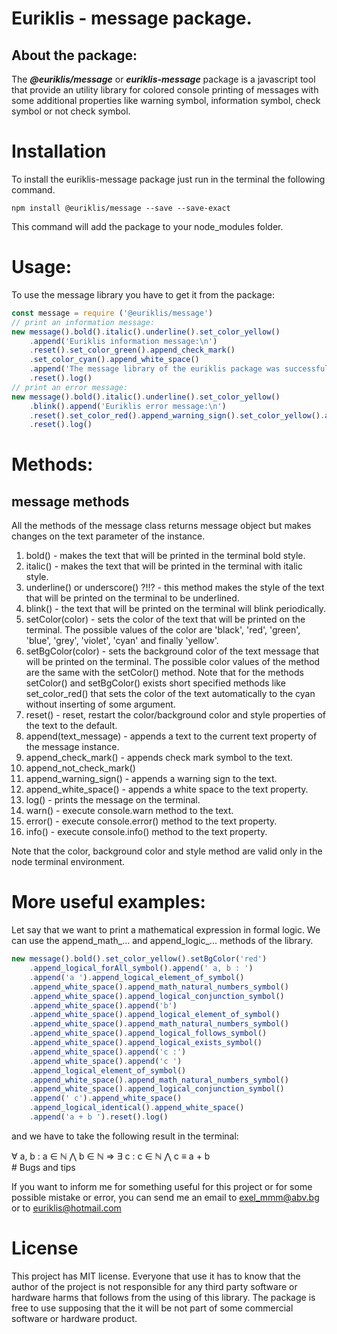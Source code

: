 # Euriklis - message package.

## About the package:

The ***@euriklis/message*** or ***euriklis-message*** package is a javascript tool that provide an utility library for colored console printing of messages with some additional properties like warning symbol, information symbol, check symbol or not check symbol. 

# Installation

To install the euriklis-message package just run in the terminal the following command.

`npm install @euriklis/message --save --save-exact`

This command will add the package to your node_modules folder.

# Usage:

To use the message library you have to get it from the package:

```js
const message = require ('@euriklis/message')
// print an information message:
new message().bold().italic().underline().set_color_yellow()
    .append('Euriklis information message:\n')
    .reset().set_color_green().append_check_mark()
    .set_color_cyan().append_white_space()
    .append('The message library of the euriklis package was successfully installed.')
    .reset().log()
// print an error message:
new message().bold().italic().underline().set_color_yellow()
    .blink().append('Euriklis error message:\n')
    .reset().set_color_red().append_warning_sign().set_color_yellow().append('The message library of the euriklis package prints error message for you.')
    .reset().log()
```

# Methods:

## message methods

All the methods of the message class returns message object but makes changes on the text parameter of the instance.
1. bold() - makes the text that will be printed in the terminal bold style.
2. italic() - makes the text that will be printed in the terminal with italic style.
3. underline() or underscore() ?!!? - this method makes the style of the text that will be printed on the terminal to be underlined.
4. blink() - the text that will be printed on the terminal will blink periodically.
5. setColor(color) - sets the color of the text that will be printed on the terminal. The possible values of the color are 'black', 'red', 'green', 'blue', 'grey', 'violet', 'cyan' and finally 'yellow'.
6. setBgColor(color) - sets the background color of the text message that will be printed on the terminal. The possible color values of the method are the same with the setColor() method. Note that for the methods setColor() and setBgColor() exists short specified methods like set_color_red() that sets the color of the text automatically to the cyan without inserting of some argument.
7. reset() - reset, restart the color/background color and style properties of the text to the default.
8. append(text_message) - appends a text to the current text property of the message instance.
9. append_check_mark() - appends check mark symbol to the text.
10. append_not_check_mark()
11. append_warning_sign() - appends a warning sign to the text.
12. append_white_space() - appends a white space to the text property.
13. log() - prints the message on the terminal. 
14. warn() - execute console.warn method to the text.
15. error() - execute console.error() method to the text property.
16. info() - execute console.info() method to the text property.


Note that the color, background color and style method are valid only in the node terminal environment.

# More useful examples:

Let say that we want to print a mathematical expression in formal logic. We can use the append_math_... and append_logic_... methods of the library.
```js
new message().bold().set_color_yellow().setBgColor('red')
    .append_logical_forAll_symbol().append(' a, b : ')
    .append('a ').append_logical_element_of_symbol()
    .append_white_space().append_math_natural_numbers_symbol()
    .append_white_space().append_logical_conjunction_symbol()
    .append_white_space().append('b')
    .append_white_space().append_logical_element_of_symbol()
    .append_white_space().append_math_natural_numbers_symbol()
    .append_white_space().append_logical_follows_symbol()
    .append_white_space().append_logical_exists_symbol()
    .append_white_space().append('c :')
    .append_white_space().append('c ')
    .append_logical_element_of_symbol()
    .append_white_space().append_math_natural_numbers_symbol()
    .append_white_space().append_logical_conjunction_symbol()
    .append(' c').append_white_space()
    .append_logical_identical().append_white_space()
    .append('a + b ').reset().log()
```
and we have to take the following result in the terminal:
<div class ='bg-red'> ∀ a, b : a ∈ ℕ ⋀ b ∈ ℕ ⇒ ∃ c : c ∈ ℕ ⋀ c ≡ a + b</div>
# Bugs and tips

If you want to inform me for something useful for this project or for some possible mistake or error, you can send me an email to exel_mmm@abv.bg or to euriklis@hotmail.com

# License

This project has MIT license. Everyone that use it has to know that the author of the project is not responsible for any third party software or hardware harms that follows from the using of this library. The package is free to use supposing that the it will be not part of some commercial software or hardware product.

